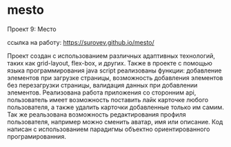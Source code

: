 # mesto
Проект 9: Место

ссылка на работу: https://surovev.github.io/mesto/

Проект создан с использованием различных адаптивных технологий, 
таких как grid-layout, flex-box, и других. 
Также в проекте с помощью языка программирования java script реализованы функции: добавление элементов при загрузке страницы,
возможность добавления элементов без перезагрузки страницы, валидация данных при добавлении элементов. Реализована работа приложения со сторонним api, пользователь имеет возможность
поставить лайк карточке любого пользователя, а также удалить карточки добавленные только им самим. Так же реальзована возможность редактирования профиля пользователя,
например можно сменить аватар, имя или описание.
Код написан с использованием парадигмы объектно ориентированного програмированния.
